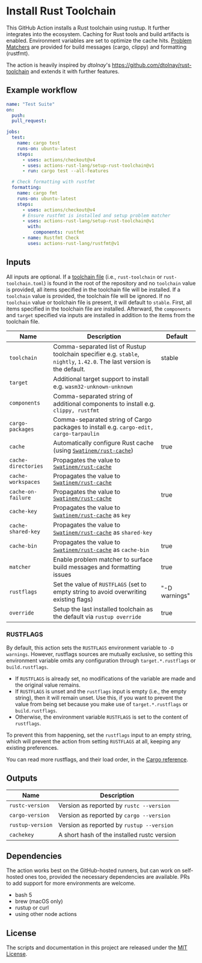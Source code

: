 # Install Rust Toolchain

This GitHub Action installs a Rust toolchain using rustup.
It further integrates into the ecosystem.
Caching for Rust tools and build artifacts is enabled.
Environment variables are set to optimize the cache hits.
[Problem Matchers] are provided for build messages (cargo, clippy) and formatting (rustfmt).

The action is heavily inspired by *dtolnay*'s <https://github.com/dtolnay/rust-toolchain> and extends it with further features.

## Example workflow

```yaml
name: "Test Suite"
on:
  push:
  pull_request:

jobs:
  test:
    name: cargo test
    runs-on: ubuntu-latest
    steps:
      - uses: actions/checkout@v4
      - uses: actions-rust-lang/setup-rust-toolchain@v1
      - run: cargo test --all-features

  # Check formatting with rustfmt
  formatting:
    name: cargo fmt
    runs-on: ubuntu-latest
    steps:
      - uses: actions/checkout@v4
      # Ensure rustfmt is installed and setup problem matcher
      - uses: actions-rust-lang/setup-rust-toolchain@v1
        with:
          components: rustfmt
      - name: Rustfmt Check
        uses: actions-rust-lang/rustfmt@v1
```

## Inputs

All inputs are optional.
If a [toolchain file](https://rust-lang.github.io/rustup/overrides.html#the-toolchain-file) (i.e., `rust-toolchain` or `rust-toolchain.toml`) is found in the root of the repository and no `toolchain` value is provided, all items specified in the toolchain file will be installed.
If a `toolchain` value is provided, the toolchain file will be ignored.
If no `toolchain` value or toolchain file is present, it will default to `stable`.
First, all items specified in the toolchain file are installed.
Afterward, the `components` and `target` specified via inputs are installed in addition to the items from the toolchain file.

| Name                | Description                                                                                                              | Default       |
| ------------------- | ------------------------------------------------------------------------------------------------------------------------ | ------------- |
| `toolchain`         | Comma-separated list of Rustup toolchain specifier e.g. `stable`, `nightly`, `1.42.0`.  The last version is the default. | stable        |
| `target`            | Additional target support to install e.g. `wasm32-unknown-unknown`                                                       |               |
| `components`        | Comma-separated string of additional components to install e.g. `clippy, rustfmt`                                        |               |
| `cargo-packages`    | Comma-separated string of Cargo packages to install e.g. `cargo-edit, cargo-tarpaulin`                                   |               |
| `cache`             | Automatically configure Rust cache (using [`Swatinem/rust-cache`])                                                       | true          |
| `cache-directories` | Propagates the value to [`Swatinem/rust-cache`]                                                                          |               |
| `cache-workspaces`  | Propagates the value to [`Swatinem/rust-cache`]                                                                          |               |
| `cache-on-failure`  | Propagates the value to [`Swatinem/rust-cache`]                                                                          | true          |
| `cache-key`         | Propagates the value to [`Swatinem/rust-cache`] as `key`                                                                 |               |
| `cache-shared-key`  | Propagates the value to [`Swatinem/rust-cache`] as `shared-key`                                                          |               |
| `cache-bin`         | Propagates the value to [`Swatinem/rust-cache`] as `cache-bin`                                                           | true          |
| `matcher`           | Enable problem matcher to surface build messages and formatting issues                                                   | true          |
| `rustflags`         | Set the value of `RUSTFLAGS` (set to empty string to avoid overwriting existing flags)                                   | "-D warnings" |
| `override`          | Setup the last installed toolchain as the default via `rustup override`                                                  | true          |

[`Swatinem/rust-cache`]: https://github.com/Swatinem/rust-cache

### RUSTFLAGS

By default, this action sets the `RUSTFLAGS` environment variable to `-D warnings`.
However, rustflags sources are mutually exclusive, so setting this environment variable omits any configuration through `target.*.rustflags` or `build.rustflags`.

* If `RUSTFLAGS` is already set, no modifications of the variable are made and the original value remains.
* If `RUSTFLAGS` is unset and the `rustflags` input is empty (i.e., the empty string), then it will remain unset.
    Use this, if you want to prevent the value from being set because you make use of `target.*.rustflags` or `build.rustflags`.
* Otherwise, the environment variable `RUSTFLAGS` is set to the content of `rustflags`.

To prevent this from happening, set the `rustflags` input to an empty string, which will
prevent the action from setting `RUSTFLAGS` at all, keeping any existing preferences.

You can read more rustflags, and their load order, in the [Cargo reference].

## Outputs

| Name             | Description                                 |
| ---------------- | ------------------------------------------- |
| `rustc-version`  | Version as reported by `rustc --version`    |
| `cargo-version`  | Version as reported by `cargo --version`    |
| `rustup-version` | Version as reported by `rustup --version`   |
| `cachekey`       | A short hash of the installed rustc version |

## Dependencies

The action works best on the GitHub-hosted runners, but can work on self-hosted ones too, provided the necessary dependencies are available.
PRs to add support for more environments are welcome.

* bash 5
* brew (macOS only)
* rustup or curl
* using other node actions

## License

The scripts and documentation in this project are released under the [MIT
License].

[MIT License]: LICENSE
[Problem Matchers]: https://github.com/actions/toolkit/blob/main/docs/problem-matchers.md
[Cargo reference]: https://doc.rust-lang.org/cargo/reference/config.html?highlight=unknown#buildrustflags
